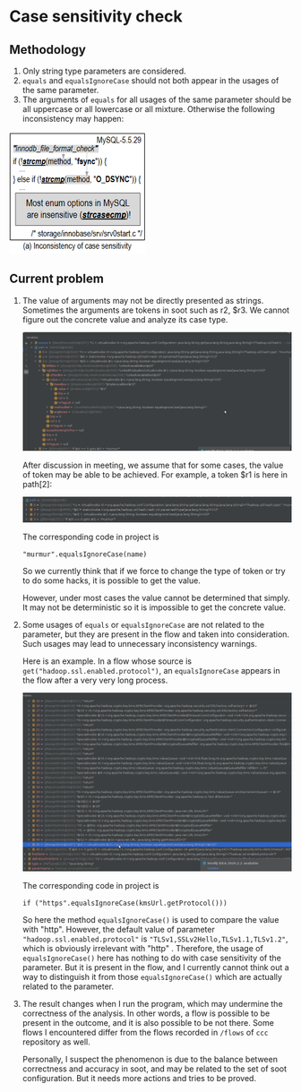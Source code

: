 # Case sensitivity check

## Methodology

1. Only string type parameters are considered.
2. `equals` and `equalsIgnoreCase` should not both appear in the usages of the same parameter.
3. The arguments of `equals` for all usages of the same parameter should be all uppercase or all lowercase or all mixture. Otherwise the following inconsistency may happen: 

![img](caseSensitivityCheckPic/1.png)

## Current problem

1. The value of arguments may not be directly presented as strings. Sometimes the arguments are tokens in soot such as r2, $r3. We cannot figure out the concrete value and analyze its case type.

   ![](caseSensitivityCheckPic/4.png)

   

   After discussion in meeting, we assume that for some cases, the value of token may be able to be achieved. For example, a token $r1 is here in path[2]:

   ![](caseSensitivityCheckPic/2.png)

   

   The corresponding code in project is

   ```
   "murmur".equalsIgnoreCase(name)
   ```

   So we currently think that if we force to change the type of token or try to do some hacks, it is possible to get the value.

   

   However, under most cases the value cannot be determined that simply. It may not be deterministic so it is impossible to get the concrete value.

   

2. Some usages of `equals` or `equalsIgnoreCase` are not related to the parameter, but they are present in the flow and taken into consideration. Such usages may lead to unnecessary inconsistency warnings. 

   Here is an example. In a flow whose source is `get("hadoop.ssl.enabled.protocol")`, an `equalsIgnoreCase`  appears in the flow after a very very long process.

   ![](caseSensitivityCheckPic/5.png)

   The corresponding code in project is 

   ```
   if ("https".equalsIgnoreCase(kmsUrl.getProtocol())) 
   ```

   So here the method `equalsIgnoreCase()` is used to compare the value with "http". However, the default value of parameter `"hadoop.ssl.enabled.protocol"` is `"TLSv1,SSLv2Hello,TLSv1.1,TLSv1.2"`, which is obviously irrelevant with "http" . Therefore, the usage of `equalsIgnoreCase()` here has nothing to do with case sensitivity of the parameter. But it is present in the flow, and I currently cannot think out a way to distinguish it from those `equalsIgnoreCase()` which are actually related to the parameter. 

   

3. The result changes when I run the program, which may undermine the correctness of the analysis. In other words, a flow is possible to be present in the outcome, and it is also possible to be not there. Some flows I encountered differ from the flows recorded in  `/flows` of `ccc` repository as well.

   Personally, I suspect the phenomenon is due to the balance between correctness and accuracy in soot, and may be related to the set of soot configuration. But it needs more actions and tries to be proved.
